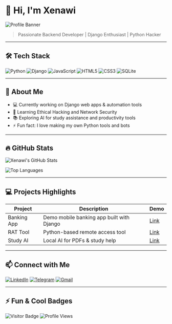 # 👋 Hi, I'm Xenawi

![Profile Banner](https://via.placeholder.com/800x200.png?text=Welcome+to+My+Profile)

> Passionate Backend Developer | Django Enthusiast | Python Hacker

---

## 🛠 Tech Stack

![Python](https://img.shields.io/badge/Python-3.11-blue) 
![Django](https://img.shields.io/badge/Django-v4.2-green)
![JavaScript](https://img.shields.io/badge/JavaScript-ES6-yellow)
![HTML5](https://img.shields.io/badge/HTML5-orange)
![CSS3](https://img.shields.io/badge/CSS3-blueviolet)
![SQLite](https://img.shields.io/badge/SQLite-lightgrey)

---

## 🚀 About Me

- 💻 Currently working on Django web apps & automation tools  
- 🎯 Learning Ethical Hacking and Network Security  
- 📚 Exploring AI for study assistance and productivity tools  
- ⚡ Fun fact: I love making my own Python tools and bots  

---

## 🔥 GitHub Stats

![Xenawi's GitHub Stats](https://github-readme-stats.vercel.app/api?username=Xenawi&show_icons=true&theme=radical)

![Top Languages](https://github-readme-stats.vercel.app/api/top-langs/?username=Xenawi&layout=compact&theme=radical)

---

## 💻 Projects Highlights

| Project | Description | Demo |
|---------|-------------|------|
| Banking App | Demo mobile banking app built with Django | [Link](#) |
| RAT Tool | Python-based remote access tool | [Link](#) |
| Study AI | Local AI for PDFs & study help | [Link](#) |

---

## 📫 Connect with Me

[![LinkedIn](https://img.shields.io/badge/LinkedIn-blue?logo=linkedin&logoColor=white)](https://linkedin.com/in/username) 
[![Telegram](https://img.shields.io/badge/Telegram-2CA5E0?logo=telegram&logoColor=white)](https://t.me/username) 
[![Gmail](https://img.shields.io/badge/Gmail-D14836?logo=gmail&logoColor=white)](mailto:your@email.com)

---

## ⚡ Fun & Cool Badges

![Visitor Badge](https://visitor-badge.glitch.me/badge?page_id=Xenawi.Xenawi)
![Profile Views](https://komarev.com/ghpvc/?username=Xenawi&color=blueviolet)
